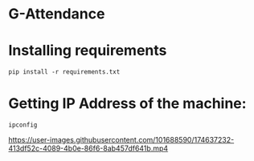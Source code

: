 # G-Attendance

# Installing requirements
`pip install -r requirements.txt`

# Getting IP Address of the machine:
`ipconfig`



https://user-images.githubusercontent.com/101688590/174637232-413df52c-4089-4b0e-86f6-8ab457df641b.mp4

